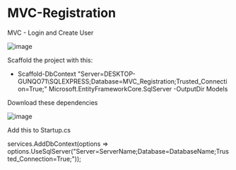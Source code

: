 # MVC-Registration
MVC - Login and Create User

![image](https://github.com/Jordan-of-the-Green/MVC-Registration/assets/101722700/a9bd779c-0541-454c-98b2-3bb601c3f973)

Scaffold the project with this:

- Scaffold-DbContext "Server=DESKTOP-GUNQO71\SQLEXPRESS;Database=MVC_Registration;Trusted_Connection=True;" Microsoft.EntityFrameworkCore.SqlServer -OutputDir Models

Download these dependencies

![image](https://github.com/Jordan-of-the-Green/MVC-Registration/assets/101722700/8001f243-4b64-49f7-8f5d-8e6e76b6c77e)

Add this to Startup.cs

services.AddDbContext<PROG7311Context>(options =>
     options.UseSqlServer("Server=ServerName;Database=DatabaseName;Trusted_Connection=True;"));



